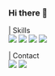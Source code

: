 ### Hi there 👋

<!--
**jogeuncheol/jogeuncheol** is a ✨ _special_ ✨ repository because its `README.md` (this file) appears on your GitHub profile.

Here are some ideas to get you started:

- 🔭 I’m currently working on ...
- 🌱 I’m currently learning ...
- 👯 I’m looking to collaborate on ...
- 🤔 I’m looking for help with ...
- 💬 Ask me about ...
- 📫 How to reach me: ...
- 😄 Pronouns: ...
- ⚡ Fun fact: ...
-->
| Skills\
<img src="https://img.shields.io/badge/C-A8B9CC?style=flat-square&logo=C&logoColor=white"/></a> <img src="https://img.shields.io/badge/Python-3766AB?style=flat-square&logo=Python&logoColor=white"/></a> <img src="https://img.shields.io/badge/OpenCV-5C3EE8?style=flat-square&logo=OpenCV&logoColor=white"/></a> <img src="https://img.shields.io/badge/Tensorflow-FF6F00?style=flat-square&logo=Tensorflow&logoColor=white"/></a>

| Contact\
<a href="https://leaf-sunset-8b6.notion.site/1b70f544e49e467a8a10f24609a9ba83"><img src="https://img.shields.io/badge/Notion-000000?style=flat-square&logo=Notion&logoColor=white"/></a>
<a href="https://www.linkedin.com/in/geuncheol-jo-225811221/"><img src="https://img.shields.io/badge/LinkedIn-0A66C2?style=flat-square&logo=LinkedIn&logoColor=white"/></a>
